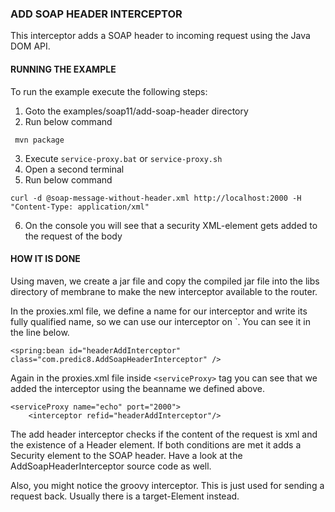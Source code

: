###  ADD SOAP HEADER INTERCEPTOR

This interceptor adds a SOAP header to incoming request using the Java DOM API.


####  RUNNING THE EXAMPLE

To run the example execute the following steps:

1. Goto the examples/soap11/add-soap-header directory
2. Run below command

  ``` 
   mvn package
  ```
3. Execute `service-proxy.bat` or `service-proxy.sh`
4. Open a second terminal
5. Run below command

```
curl -d @soap-message-without-header.xml http://localhost:2000 -H "Content-Type: application/xml"
```
6. On the console you will see that a security XML-element gets added to the request of the body


####  HOW IT IS DONE

Using maven, we create a jar file and copy the compiled jar file into the libs directory of membrane to make the new interceptor available to the router. 

In the proxies.xml file, we define a name for our interceptor and write its fully qualified name, so we can use our interceptor on `<serviceProxy>. You can see it in the line below.

``` 
<spring:bean id="headerAddInterceptor" class="com.predic8.AddSoapHeaderInterceptor" />
``` 
Again in the proxies.xml file inside `<serviceProxy>` tag you can see that we added the interceptor using the beanname we defined above.

``` 
<serviceProxy name="echo" port="2000">
    <interceptor refid="headerAddInterceptor"/>
``` 
The add header interceptor checks if the content of the request is xml and the existence of a Header element. If both conditions are met it adds a Security element to the SOAP header. Have a look at the AddSoapHeaderInterceptor source code as well.

Also, you might notice the groovy interceptor. This is just used for sending a request back. Usually there is a target-Element instead. 
